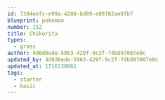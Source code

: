 ```yaml
---
id: 7384eefc-e99a-4288-bd69-e08f82ae8fb7
blueprint: pokemon
number: 152
title: Chikorita
types:
  - grass
author: 4d8d6ede-5963-429f-9c2f-74b897007e0c
updated_by: 4d8d6ede-5963-429f-9c2f-74b897007e0c
updated_at: 1716138661
tags:
  - starter
  - basic
---
```

